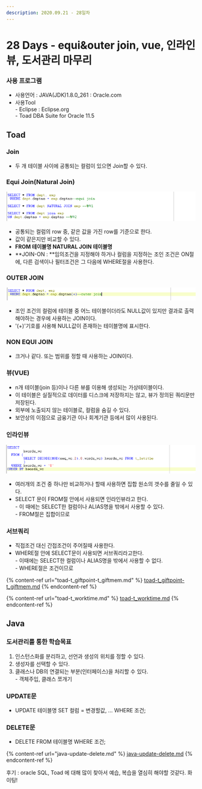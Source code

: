 ```yaml
---
description: 2020.09.21 - 28일차
---
```


# 28 Days - equi\&outer join, vue, 인라인뷰, 도서관리 마무리

### 사용 프로그램

* 사용언어 : JAVA(JDK)1.8.0\_261 : Oracle.com
* 사용Tool \
  \- Eclipse : Eclipse.org\
  \- Toad DBA Suite for Oracle 11.5

## Toad

### Join

* 두 개 테이블 사이에 공통되는 컬럼이 있으면 Join할 수 있다.

### Equi Join(Natural Join)

![이퀄 조인](../../../.gitbook/assets/equi-join.png)

* 공통되는 컬럼의 row 중, 같은 값을 가진 row를 기준으로 한다.
* 값이 같은지만 비교할 수 있다.
* **FROM 테이블명 NATURAL JOIN 테이블명**
* **JOIN-ON : **임의조건을 지정해야 하거나 컬럼을 지정하는 조인 조건은 ON절에, 다른 검색이나 필터조건은 그 다음에 WHERE절을 사용한다.

### OUTER JOIN

![아우터 조인](../../../.gitbook/assets/outer-join.png)

* 조인 조건의 컬럼에 테이블 중 어느 테이블이더라도 NULL값이 있지만 결과로 출력해야하는 경우에 사용하는 JOIN이다.
* '(+)'기호를 사용해 NULL값이 존재하는 테이블명에 표시한다.

### NON EQUI JOIN

* 크거나 같다. 또는 범위를 정할 때 사용하는 JOIN이다.

### 뷰(VUE)

* n개 테이블(join 등)이나 다른 뷰를 이용해 생성되는 가상테이블이다.
* 이 테이블은 실질적으로 데이터를 디스크에 저장하지는 않고, 뷰가 정의된 쿼리문만 저장된다.
* 외부에 노출되지 않는 테이블로, 컬럼을 숨길 수 있다.
* 보안상의 이점으로 금융기관 이나 회계기관 등에서 많이 사용된다.

### 인라인뷰

![인라인 뷰](<../../../.gitbook/assets/.png (4).png>)

* 여러개의 조건 중 하나만 비교하거나 할때 사용하면 집합 원소의 갯수를 줄일 수 있다.
* SELECT 문이 FROM절 안에서 사용되면 인라인뷰라고 한다.\
  \- 이 때에는 SELECT한 컬럼이나 ALIAS명을 밖에서 사용할 수 있다.\
  \- FROM절은 집합이므로

### 서브쿼리

* 직접조건 대신 간접조건이 주어질때 사용한다.
* WHERE절 안에 SELECT문이 사용되면 서브쿼리라고한다.\
  \- 이때에는 SELECT한 컬럼이나 ALIAS명을 밖에서 사용할 수 없다.\
  \- WHERE절은 조건이므로

{% content-ref url="toad-t_giftpoint-t_giftmem.md" %}
[toad-t_giftpoint-t_giftmem.md](toad-t_giftpoint-t_giftmem.md)
{% endcontent-ref %}

{% content-ref url="toad-t_worktime.md" %}
[toad-t_worktime.md](toad-t_worktime.md)
{% endcontent-ref %}

## Java

### 도서관리를 통한 학습목표

1. 인스턴스화를 분리하고, 선언과 생성의 위치를 정할 수 있다.
2. 생성자를 선택할 수 있다.
3. 클래스나 DB의 연결되는 부분(인터페이스)을 처리할 수 있다.\
   \- 객체주입, 클래스 쪼개기

### UPDATE문

* UPDATE 테이블명 SET 컬럼 = 변경할값, ... WHERE 조건;

### DELETE문

* DELETE FROM 테이블명 WHERE 조건;

{% content-ref url="java-update-delete.md" %}
[java-update-delete.md](java-update-delete.md)
{% endcontent-ref %}



후기 : oracle SQL, Toad 에 대해 많이 찾아서 예습, 복습을 열심히 해야할 것같다. 화이팅!
